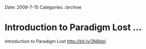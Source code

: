 Date: 2009-7-15
Categories: /archive

# Introduction to Paradigm Lost ...

Introduction to Paradigm Lost <a href="http://bit.ly/3N8dsI" rel="nofollow">http://bit.ly/3N8dsI</a>
